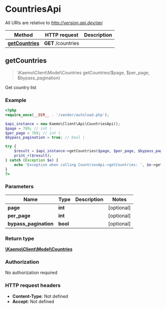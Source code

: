 # CountriesApi

All URIs are relative to *http://version.api.dev/api*

Method | HTTP request | Description
------------- | ------------- | -------------
[**getCountries**](#getCountries) | **GET** /countries | 


## **getCountries**
> \Kaemo\Client\Model\Countries getCountries($page, $per_page, $bypass_pagination)



Get country list

### Example
```php
<?php
require_once(__DIR__ . '/vendor/autoload.php');

$api_instance = new Kaemo\Client\Api\CountriesApi();
$page = 789; // int | 
$per_page = 789; // int | 
$bypass_pagination = true; // bool | 

try {
    $result = $api_instance->getCountries($page, $per_page, $bypass_pagination);
    print_r($result);
} catch (Exception $e) {
    echo 'Exception when calling CountriesApi->getCountries: ', $e->getMessage(), PHP_EOL;
}
?>
```

### Parameters

Name | Type | Description  | Notes
------------- | ------------- | ------------- | -------------
 **page** | **int**|  | [optional]
 **per_page** | **int**|  | [optional]
 **bypass_pagination** | **bool**|  | [optional]

### Return type

[**\Kaemo\Client\Model\Countries**](#Countries)

### Authorization

No authorization required

### HTTP request headers

 - **Content-Type**: Not defined
 - **Accept**: Not defined

